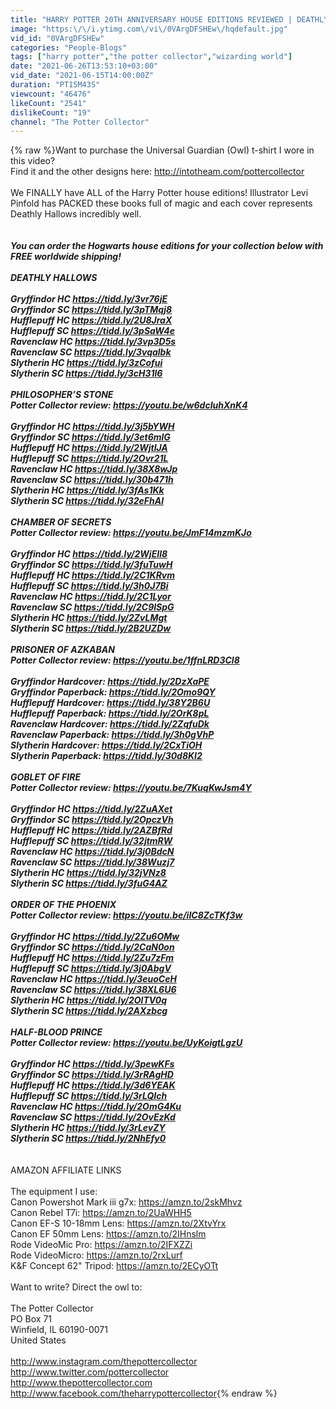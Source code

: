 ```yaml
---
title: "HARRY POTTER 20TH ANNIVERSARY HOUSE EDITIONS REVIEWED | DEATHLY HALLOWS"
image: "https:\/\/i.ytimg.com\/vi\/0VArgDFSHEw\/hqdefault.jpg"
vid_id: "0VArgDFSHEw"
categories: "People-Blogs"
tags: ["harry potter","the potter collector","wizarding world"]
date: "2021-06-26T13:53:10+03:00"
vid_date: "2021-06-15T14:00:00Z"
duration: "PT15M43S"
viewcount: "46476"
likeCount: "2541"
dislikeCount: "19"
channel: "The Potter Collector"
---
```

{% raw %}Want to purchase the Universal Guardian (Owl) t-shirt I wore in this video?<br />Find it and the other designs here: <a rel="nofollow" target="blank" href="http://intotheam.com/pottercollector">http://intotheam.com/pottercollector</a><br /><br />We FINALLY have ALL of the Harry Potter house editions! Illustrator Levi Pinfold has PACKED these books full of magic and each cover represents Deathly Hallows incredibly well.<br />_________________________________________________<br /><br />You can order the Hogwarts house editions for your collection below with <br />FREE worldwide shipping!<br /><br />DEATHLY HALLOWS<br /><br />Gryffindor HC <a rel="nofollow" target="blank" href="https://tidd.ly/3vr76jE">https://tidd.ly/3vr76jE</a><br />Gryffindor SC <a rel="nofollow" target="blank" href="https://tidd.ly/3pTMqj8">https://tidd.ly/3pTMqj8</a><br />Hufflepuff HC <a rel="nofollow" target="blank" href="https://tidd.ly/2U8JraX">https://tidd.ly/2U8JraX</a><br />Hufflepuff SC <a rel="nofollow" target="blank" href="https://tidd.ly/3pSaW4e">https://tidd.ly/3pSaW4e</a><br />Ravenclaw HC <a rel="nofollow" target="blank" href="https://tidd.ly/3vp3D5s">https://tidd.ly/3vp3D5s</a><br />Ravenclaw SC <a rel="nofollow" target="blank" href="https://tidd.ly/3vqalbk">https://tidd.ly/3vqalbk</a><br />Slytherin HC <a rel="nofollow" target="blank" href="https://tidd.ly/3zCofui">https://tidd.ly/3zCofui</a><br />Slytherin SC <a rel="nofollow" target="blank" href="https://tidd.ly/3cH31l6">https://tidd.ly/3cH31l6</a><br /><br />PHILOSOPHER’S STONE<br />Potter Collector review: <a rel="nofollow" target="blank" href="https://youtu.be/w6dcIuhXnK4">https://youtu.be/w6dcIuhXnK4</a><br /><br />Gryffindor HC <a rel="nofollow" target="blank" href="https://tidd.ly/3j5bYWH">https://tidd.ly/3j5bYWH</a><br />Gryffindor SC <a rel="nofollow" target="blank" href="https://tidd.ly/3et6mlG">https://tidd.ly/3et6mlG</a><br />Hufflepuff HC <a rel="nofollow" target="blank" href="https://tidd.ly/2WjtlJA">https://tidd.ly/2WjtlJA</a><br />Hufflepuff SC <a rel="nofollow" target="blank" href="https://tidd.ly/2Ovr21L">https://tidd.ly/2Ovr21L</a><br />Ravenclaw HC <a rel="nofollow" target="blank" href="https://tidd.ly/38X8wJp">https://tidd.ly/38X8wJp</a><br />Ravenclaw SC <a rel="nofollow" target="blank" href="https://tidd.ly/30b471h">https://tidd.ly/30b471h</a><br />Slytherin HC <a rel="nofollow" target="blank" href="https://tidd.ly/3fAs1Kk">https://tidd.ly/3fAs1Kk</a><br />Slytherin SC <a rel="nofollow" target="blank" href="https://tidd.ly/32eFhAl">https://tidd.ly/32eFhAl</a><br /><br />CHAMBER OF SECRETS<br />Potter Collector review: <a rel="nofollow" target="blank" href="https://youtu.be/JmF14mzmKJo">https://youtu.be/JmF14mzmKJo</a><br /><br />Gryffindor HC <a rel="nofollow" target="blank" href="https://tidd.ly/2WjEIl8">https://tidd.ly/2WjEIl8</a><br />Gryffindor SC <a rel="nofollow" target="blank" href="https://tidd.ly/3fuTuwH">https://tidd.ly/3fuTuwH</a><br />Hufflepuff HC <a rel="nofollow" target="blank" href="https://tidd.ly/2C1KRvm">https://tidd.ly/2C1KRvm</a><br />Hufflepuff SC <a rel="nofollow" target="blank" href="https://tidd.ly/3h0J7Bi">https://tidd.ly/3h0J7Bi</a><br />Ravenclaw HC <a rel="nofollow" target="blank" href="https://tidd.ly/2C1Lyor">https://tidd.ly/2C1Lyor</a><br />Ravenclaw SC <a rel="nofollow" target="blank" href="https://tidd.ly/2C9lSpG">https://tidd.ly/2C9lSpG</a><br />Slytherin HC <a rel="nofollow" target="blank" href="https://tidd.ly/2ZvLMgt">https://tidd.ly/2ZvLMgt</a><br />Slytherin SC <a rel="nofollow" target="blank" href="https://tidd.ly/2B2UZDw">https://tidd.ly/2B2UZDw</a><br /><br />PRISONER OF AZKABAN<br />Potter Collector review: <a rel="nofollow" target="blank" href="https://youtu.be/1ffnLRD3Cl8">https://youtu.be/1ffnLRD3Cl8</a><br /><br />Gryffindor Hardcover: <a rel="nofollow" target="blank" href="https://tidd.ly/2DzXaPE">https://tidd.ly/2DzXaPE</a><br />Gryffindor Paperback:  <a rel="nofollow" target="blank" href="https://tidd.ly/2Omo9QY">https://tidd.ly/2Omo9QY</a><br />Hufflepuff Hardcover: <a rel="nofollow" target="blank" href="https://tidd.ly/38Y2B6U">https://tidd.ly/38Y2B6U</a><br />Hufflepuff Paperback: <a rel="nofollow" target="blank" href="https://tidd.ly/2OrK8pL">https://tidd.ly/2OrK8pL</a><br />Ravenclaw Hardcover: <a rel="nofollow" target="blank" href="https://tidd.ly/2ZqfuDk">https://tidd.ly/2ZqfuDk</a><br />Ravenclaw Paperback: <a rel="nofollow" target="blank" href="https://tidd.ly/3h0gVhP">https://tidd.ly/3h0gVhP</a><br />Slytherin Hardcover: <a rel="nofollow" target="blank" href="https://tidd.ly/2CxTiOH">https://tidd.ly/2CxTiOH</a><br />Slytherin Paperback: <a rel="nofollow" target="blank" href="https://tidd.ly/30d8KI2">https://tidd.ly/30d8KI2</a><br /><br />GOBLET OF FIRE<br />Potter Collector review: <a rel="nofollow" target="blank" href="https://youtu.be/7KuqKwJsm4Y">https://youtu.be/7KuqKwJsm4Y</a><br /><br />Gryffindor HC <a rel="nofollow" target="blank" href="https://tidd.ly/2ZuAXet">https://tidd.ly/2ZuAXet</a><br />Gryffindor SC <a rel="nofollow" target="blank" href="https://tidd.ly/2OpczVh">https://tidd.ly/2OpczVh</a><br />Hufflepuff HC <a rel="nofollow" target="blank" href="https://tidd.ly/2AZBfRd">https://tidd.ly/2AZBfRd</a><br />Hufflepuff SC <a rel="nofollow" target="blank" href="https://tidd.ly/32jtmRW">https://tidd.ly/32jtmRW</a><br />Ravenclaw HC <a rel="nofollow" target="blank" href="https://tidd.ly/3j0BdcN">https://tidd.ly/3j0BdcN</a><br />Ravenclaw SC <a rel="nofollow" target="blank" href="https://tidd.ly/38Wuzj7">https://tidd.ly/38Wuzj7</a><br />Slytherin HC <a rel="nofollow" target="blank" href="https://tidd.ly/32jVNz8">https://tidd.ly/32jVNz8</a><br />Slytherin SC <a rel="nofollow" target="blank" href="https://tidd.ly/3fuG4AZ">https://tidd.ly/3fuG4AZ</a><br /><br />ORDER OF THE PHOENIX<br />Potter Collector review: <a rel="nofollow" target="blank" href="https://youtu.be/iIC8ZcTKf3w">https://youtu.be/iIC8ZcTKf3w</a><br /><br />Gryffindor HC <a rel="nofollow" target="blank" href="https://tidd.ly/2Zu6OMw">https://tidd.ly/2Zu6OMw</a><br />Gryffindor SC <a rel="nofollow" target="blank" href="https://tidd.ly/2CaN0on">https://tidd.ly/2CaN0on</a><br />Hufflepuff HC <a rel="nofollow" target="blank" href="https://tidd.ly/2Zu7zFm">https://tidd.ly/2Zu7zFm</a><br />Hufflepuff SC <a rel="nofollow" target="blank" href="https://tidd.ly/3j0AbgV">https://tidd.ly/3j0AbgV</a><br />Ravenclaw HC <a rel="nofollow" target="blank" href="https://tidd.ly/3euoCeH">https://tidd.ly/3euoCeH</a><br />Ravenclaw SC <a rel="nofollow" target="blank" href="https://tidd.ly/38XL6U6">https://tidd.ly/38XL6U6</a><br />Slytherin HC <a rel="nofollow" target="blank" href="https://tidd.ly/2OlTV0q">https://tidd.ly/2OlTV0q</a><br />Slytherin SC <a rel="nofollow" target="blank" href="https://tidd.ly/2AXzbcg">https://tidd.ly/2AXzbcg</a><br /><br />HALF-BLOOD PRINCE<br />Potter Collector review: <a rel="nofollow" target="blank" href="https://youtu.be/UyKoigtLgzU">https://youtu.be/UyKoigtLgzU</a><br /><br />Gryffindor HC <a rel="nofollow" target="blank" href="https://tidd.ly/3pewKFs">https://tidd.ly/3pewKFs</a><br />Gryffindor SC <a rel="nofollow" target="blank" href="https://tidd.ly/3rRAgHD">https://tidd.ly/3rRAgHD</a><br />Hufflepuff HC <a rel="nofollow" target="blank" href="https://tidd.ly/3d6YEAK">https://tidd.ly/3d6YEAK</a><br />Hufflepuff SC <a rel="nofollow" target="blank" href="https://tidd.ly/3rLQIch">https://tidd.ly/3rLQIch</a><br />Ravenclaw HC <a rel="nofollow" target="blank" href="https://tidd.ly/2OmG4Ku">https://tidd.ly/2OmG4Ku</a><br />Ravenclaw SC <a rel="nofollow" target="blank" href="https://tidd.ly/2OvEzKd">https://tidd.ly/2OvEzKd</a><br />Slytherin HC <a rel="nofollow" target="blank" href="https://tidd.ly/3rLevZY">https://tidd.ly/3rLevZY</a><br />Slytherin SC <a rel="nofollow" target="blank" href="https://tidd.ly/2NhEfy0">https://tidd.ly/2NhEfy0</a><br />_________________________________________________<br /><br />AMAZON AFFILIATE LINKS<br /><br />The equipment I use:<br />Canon Powershot Mark iii g7x: <a rel="nofollow" target="blank" href="https://amzn.to/2skMhvz">https://amzn.to/2skMhvz</a><br />Canon Rebel T7i: <a rel="nofollow" target="blank" href="https://amzn.to/2UaWHH5">https://amzn.to/2UaWHH5</a><br />Canon EF-S 10-18mm Lens: <a rel="nofollow" target="blank" href="https://amzn.to/2XtvYrx">https://amzn.to/2XtvYrx</a><br />Canon EF 50mm Lens: <a rel="nofollow" target="blank" href="https://amzn.to/2IHnslm">https://amzn.to/2IHnslm</a><br />Rode VideoMic Pro: <a rel="nofollow" target="blank" href="https://amzn.to/2IFXZZi">https://amzn.to/2IFXZZi</a><br />Rode VideoMicro: <a rel="nofollow" target="blank" href="https://amzn.to/2rxLurf">https://amzn.to/2rxLurf</a><br />K&amp;F Concept 62&quot; Tripod: <a rel="nofollow" target="blank" href="https://amzn.to/2ECyOTt">https://amzn.to/2ECyOTt</a><br /><br />Want to write? Direct the owl to:<br /><br />The Potter Collector<br />PO Box 71<br />Winfield, IL 60190-0071<br />United States<br /><br /><a rel="nofollow" target="blank" href="http://www.instagram.com/thepottercollector">http://www.instagram.com/thepottercollector</a><br /><a rel="nofollow" target="blank" href="http://www.twitter.com/pottercollector">http://www.twitter.com/pottercollector</a><br /><a rel="nofollow" target="blank" href="http://www.thepottercollector.com">http://www.thepottercollector.com</a><br /><a rel="nofollow" target="blank" href="http://www.facebook.com/theharrypottercollector">http://www.facebook.com/theharrypottercollector</a>{% endraw %}
